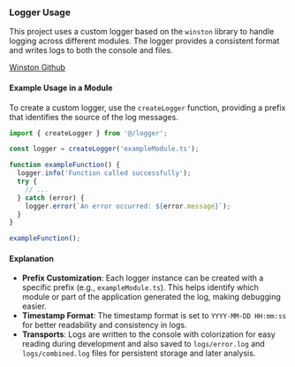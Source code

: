 ### Logger Usage

This project uses a custom logger based on the `winston` library to handle logging across different modules. The logger provides a consistent format and writes logs to both the console and files.

[Winston Github](https://github.com/winstonjs/winston#readme)


#### Example Usage in a Module

To create a custom logger, use the `createLogger` function, providing a prefix that identifies the source of the log messages.

```ts
import { createLogger } from '@/logger';

const logger = createLogger('exampleModule.ts');

function exampleFunction() {
  logger.info('Function called successfully');
  try {
    // ... 
  } catch (error) {
    logger.error(`An error occurred: ${error.message}`);
  }
}

exampleFunction();
```

#### Explanation

- **Prefix Customization**: Each logger instance can be created with a specific prefix (e.g., `exampleModule.ts`). This helps identify which module or part of the application generated the log, making debugging easier.
- **Timestamp Format**: The timestamp format is set to `YYYY-MM-DD HH:mm:ss` for better readability and consistency in logs.
- **Transports**: Logs are written to the console with colorization for easy reading during development and also saved to `logs/error.log` and `logs/combined.log` files for persistent storage and later analysis.